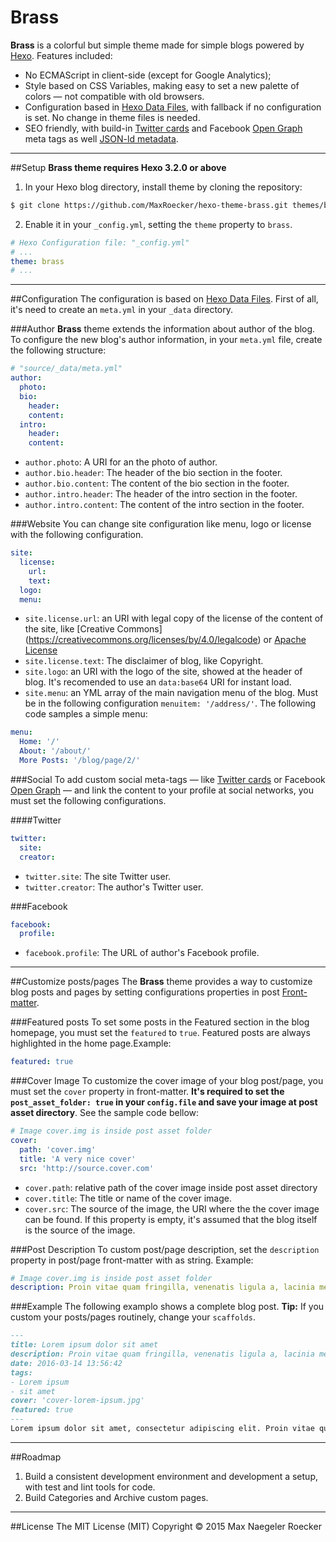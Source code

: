 # Brass
**Brass** is a colorful but simple theme made for simple blogs powered by [Hexo](http://hexo.io). Features included:

* No ECMAScript in client-side (except for Google Analytics);
* Style based on CSS Variables, making easy to set a new palette of colors — not compatible with old browsers.
* Configuration based in [Hexo Data Files](https://hexo.io/docs/data-files.html), with fallback if no configuration is set. No change in theme files is needed.
* SEO friendly, with build-in [Twitter cards](https://dev.twitter.com/cards/overview) and Facebook [Open Graph](https://developers.facebook.com/docs/sharing/opengraph) meta tags as well [JSON-ld metadata](https://developers.google.com/structured-data/rich-snippets/articles#examples).

---
##Setup
**Brass theme requires Hexo 3.2.0 or above**

1) In your Hexo blog directory, install theme by cloning the repository:
``` bash
$ git clone https://github.com/MaxRoecker/hexo-theme-brass.git themes/brass
```

2) Enable it in your `_config.yml`, setting the `theme` property to `brass`.
``` yml
# Hexo Configuration file: "_config.yml"
# ...
theme: brass
# ...
```


---
##Configuration
The configuration is based on [Hexo Data Files](https://hexo.io/docs/data-files.html). First of all, it's need to create an `meta.yml` in your `_data` directory.

###Author
**Brass** theme extends the information about author of the blog. To configure the new blog's author information, in your `meta.yml` file, create the following structure:

``` yml
# "source/_data/meta.yml"
author:
  photo:
  bio:
    header:
    content:
  intro:
    header:
    content:
```

* `author.photo`: A URI for an the photo of author.
* `author.bio.header`: The header of the bio section in the footer.
* `author.bio.content`: The content of the bio section in the footer.
* `author.intro.header`: The header of the intro section in the footer.
* `author.intro.content`: The content of the intro section in the footer.

###Website
You can change site configuration like menu, logo or license with the following configuration.

``` yml
site:
  license:
    url:
    text:
  logo:
  menu:
```

* `site.license.url`: an URI with legal copy of the license of the content of the site, like [Creative Commons] (https://creativecommons.org/licenses/by/4.0/legalcode) or [Apache License](http://www.apache.org/licenses/LICENSE-2.0)
* `site.license.text`: The disclaimer of blog, like Copyright.
* `site.logo`: an URI with the logo of the site, showed at the header of blog. It's recomended to use an `data:base64` URI for instant load.
* `site.menu`: an YML array of the main navigation menu of the blog. Must be in the following configuration `menuitem: '/address/'`. The following code samples a simple menu:

``` yml
menu:
  Home: '/'
  About: '/about/'
  More Posts: '/blog/page/2/'
```

###Social
To add custom social meta-tags — like [Twitter cards](https://dev.twitter.com/cards/overview) or Facebook [Open Graph](https://developers.facebook.com/docs/sharing/opengraph) — and link the content to your profile at social networks, you must set the following configurations.

####Twitter
``` yml
twitter:
  site:
  creator:
```
* `twitter.site`: The site Twitter user.
* `twitter.creator`: The author's Twitter user.

###Facebook
``` yml
facebook:
  profile:
```
* `facebook.profile`: The URL of author's Facebook profile.

---
##Customize posts/pages
The **Brass** theme provides a way to customize blog posts and pages by setting configurations properties in post [Front-matter](https://hexo.io/docs/front-matter.html).

###Featured posts
To set some posts in the Featured section in the blog homepage, you must set the `featured` to `true`. Featured posts are always highlighted in the home page.Example:
``` yml
featured: true
```

###Cover Image
To customize the cover image of your blog post/page, you must set the `cover` property in front-matter. **It's required to set the `post_asset_folder: true` in your `config.file` and save your image at post asset directory**. See the sample code bellow:
``` yml
# Image cover.img is inside post asset folder
cover:
  path: 'cover.img'
  title: 'A very nice cover'
  src: 'http://source.cover.com'
```

* `cover.path`: relative path of the cover image inside post asset directory
* `cover.title`: The title or name of the cover image.
* `cover.src`: The source of the image, the URI where the the cover image can be found. If this property is empty, it's assumed that the blog itself is the source of the image.


###Post Description
To custom post/page description, set the `description` property in post/page front-matter with as string. Example:
``` yml
# Image cover.img is inside post asset folder
description: Proin vitae quam fringilla, venenatis ligula a, lacinia metus
```

###Example
The following examplo shows a complete blog post. **Tip:** If you custom your posts/pages routinely, change your `scaffolds`.

```md
---
title: Lorem ipsum dolor sit amet
description: Proin vitae quam fringilla, venenatis ligula a, lacinia metus
date: 2016-03-14 13:56:42
tags:
- Lorem ipsum
- sit amet
cover: 'cover-lorem-ipsum.jpg'
featured: true
---
Lorem ipsum dolor sit amet, consectetur adipiscing elit. Proin vitae quam fringilla, venenatis ligula a, lacinia metus. Proin sit amet tempus tortor, at sagittis elit. Morbi sollicitudin, nulla non commodo malesuada, arcu purus faucibus neque, sed congue ligula sapien nec leo. Phasellus tincidunt mollis erat, iaculis hendrerit justo maximus eu. Fusce aliquet diam ac felis euismod, vitae viverra massa posuere. Pellentesque placerat, lectus sed elementum condimentum, magna nisl lobortis sapien, vel rhoncus mi metus eget arcu. Etiam aliquam libero quis tristique varius. Phasellus ut eros at velit eleifend dapibus at nec orci. Maecenas elit velit, maximus eu scelerisque accumsan, euismod at arcu. Nullam interdum mauris arcu, ac tempus nisl lacinia non. Proin viverra, purus nec pellentesque placerat, odio dolor dictum nisi, a lobortis nulla ex non mi. Sed ullamcorper neque turpis, eget commodo tortor egestas a.
```

---
##Roadmap
1. Build a consistent development environment and development a setup, with test and lint tools for code.
2. Build Categories and Archive custom pages.

---
##License
The MIT License (MIT)
Copyright © 2015 Max Naegeler Roecker
